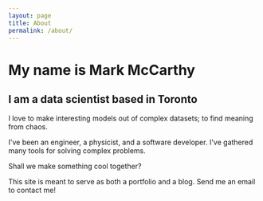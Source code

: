 ```yaml
---
layout: page
title: About
permalink: /about/
---
```


# My name is Mark McCarthy #
## I am a data scientist based in Toronto ##

I love to make interesting models out of complex datasets; to find meaning from chaos.

I've been an engineer, a physicist, and a software developer. I've gathered many tools for solving complex problems.

Shall we make something cool together?

This site is meant to serve as both a portfolio and a blog. Send me an email to contact me!


